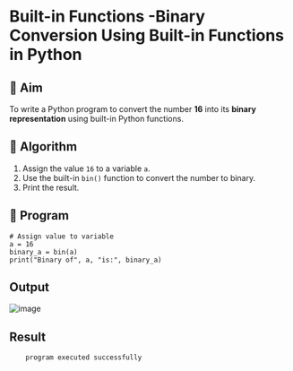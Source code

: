 # Built-in Functions -Binary Conversion Using Built-in Functions in Python

## 🎯 Aim
To write a Python program to convert the number **16** into its **binary representation** using built-in Python functions.

## 🧠 Algorithm
1. Assign the value `16` to a variable `a`.
2. Use the built-in `bin()` function to convert the number to binary.
3. Print the result.

## 🧾 Program
```
# Assign value to variable
a = 16
binary_a = bin(a)
print("Binary of", a, "is:", binary_a)
```
## Output
![image](https://github.com/user-attachments/assets/3b594381-ce87-4c9a-b580-986554d8eb5e)


## Result
        program executed successfully
